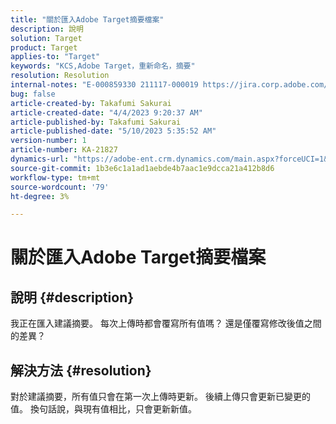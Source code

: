 ```yaml
---
title: "關於匯入Adobe Target摘要檔案"
description: 說明
solution: Target
product: Target
applies-to: "Target"
keywords: "KCS,Adobe Target，重新命名，摘要"
resolution: Resolution
internal-notes: "E-000859330 211117-000019 https://jira.corp.adobe.com/browse/RECS-5411"
bug: false
article-created-by: Takafumi Sakurai
article-created-date: "4/4/2023 9:20:37 AM"
article-published-by: Takafumi Sakurai
article-published-date: "5/10/2023 5:35:52 AM"
version-number: 1
article-number: KA-21827
dynamics-url: "https://adobe-ent.crm.dynamics.com/main.aspx?forceUCI=1&pagetype=entityrecord&etn=knowledgearticle&id=85cc9bf4-c9d2-ed11-a7c7-6045bd006ce9"
source-git-commit: 1b3e6c1a1ad1aebde4b7aac1e9dcca21a412b8d6
workflow-type: tm+mt
source-wordcount: '79'
ht-degree: 3%

---
```


# 關於匯入Adobe Target摘要檔案

## 說明 {#description}

我正在匯入建議摘要。 每次上傳時都會覆寫所有值嗎？ 還是僅覆寫修改後值之間的差異？

## 解決方法 {#resolution}


對於建議摘要，所有值只會在第一次上傳時更新。 後續上傳只會更新已變更的值。 換句話說，與現有值相比，只會更新新值。
